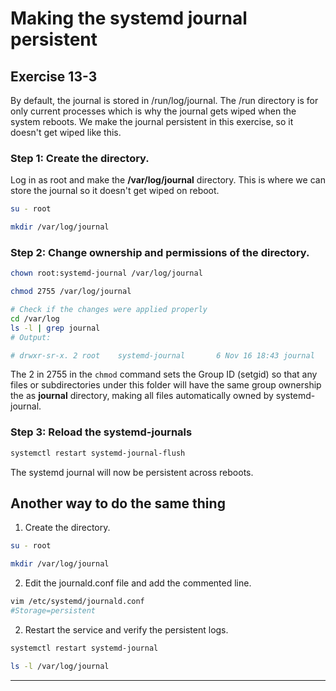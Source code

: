 # Making the systemd journal persistent
## Exercise 13-3

By default, the journal is stored in /run/log/journal. The /run directory is for only current processes which is why the journal gets wiped when the system reboots. We make the journal persistent in this exercise, so it doesn't get wiped like this. 

### Step 1: Create the directory.

Log in as root and make the **/var/log/journal** directory. This is where we can store the journal so it doesn't get wiped on reboot. 

```bash
su - root

mkdir /var/log/journal
```

### Step 2: Change ownership and permissions of the directory.


```bash
chown root:systemd-journal /var/log/journal

chmod 2755 /var/log/journal 

# Check if the changes were applied properly
cd /var/log
ls -l | grep journal
# Output: 

# drwxr-sr-x. 2 root    systemd-journal       6 Nov 16 18:43 journal
```

The 2 in 2755 in the `chmod` command sets the Group ID (setgid) so that any files or subdirectories under this folder will have the same group ownership the as **journal** directory, making all files automatically owned by systemd-journal.


### Step 3: Reload the systemd-journals 

```bash
systemctl restart systemd-journal-flush
```

The systemd journal will now be persistent across reboots. 


## Another way to do the same thing

1. Create the directory.

```bash
su - root

mkdir /var/log/journal
```

2. Edit the journald.conf file and add the commented line.

```bash
vim /etc/systemd/journald.conf
#Storage=persistent
```

2. Restart the service and verify the persistent logs.
```bash
systemctl restart systemd-journal

ls -l /var/log/journal
```

---